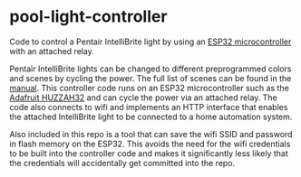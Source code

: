 # pool-light-controller
Code to control a Pentair IntelliBrite light by using an [ESP32 microcontroller](https://www.espressif.com/en/products/socs/esp32) with an attached relay.

Pentair IntelliBrite lights can be changed to different preprogrammed colors and scenes by cycling the power. The full list of scenes can be found in the [manual](https://www.pentair.com/content/dam/extranet/nam/pentair-pool/residential/manuals/lighting/intellibrite-5g-white-color-pool-spa-lights-manual-english-french.pdf). This controller code runs on an ESP32 microcontroller such as the [Adafruit HUZZAH32](https://www.adafruit.com/product/3619) and can cycle the power via an attached relay. The code also connects to wifi and implements an HTTP interface that enables the attached IntelliBrite light to be connected to a home automation system.

Also included in this repo is a tool that can save the wifi SSID and password in flash memory on the ESP32. This avoids the need for the wifi credentials to be built into the controller code and makes it significantly less likely that the credentials will accidentally get committed into the repo.
